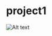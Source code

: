 # project1

![Alt text](https://search.pstatic.net/common/?src=http%3A%2F%2Fblogfiles.naver.net%2FMjAyMTEyMzBfMTk0%2FMDAxNjQwODMyNjQxMTg3.NZ8JflG25n7wmphcSIB7IkjRNV1VovVIsYJUsILoP2Eg.F_o3LFu2yU7J4p4gFxYfm_elZXqH972VES-moevXWngg.JPEG.rlen0325%2F%25B2%25C7%25C0%25CC2.jpg&type=a340)
